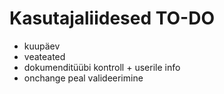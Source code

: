 # Kasutajaliidesed TO-DO
- kuupäev
- veateated
- dokumenditüübi kontroll + userile info
- onchange peal valideerimine
